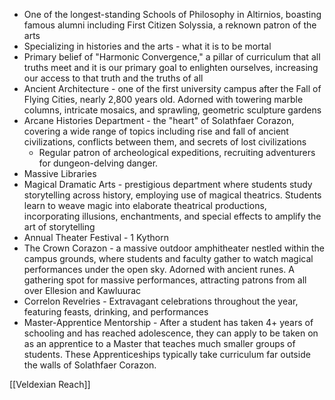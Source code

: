 - One of the longest-standing Schools of Philosophy in Altirnios, boasting famous alumni including First Citizen Solyssia, a reknown patron of the arts
- Specializing in histories and the arts - what it is to be mortal
- Primary belief of "Harmonic Convergence," a pillar of curriculum that all truths meet and it is our primary goal to enlighten ourselves, increasing our access to that truth and the truths of all
- Ancient Architecture - one of the first university campus after the Fall of Flying Cities, nearly 2,800 years old. Adorned with towering marble columns, intricate mosaics, and sprawling, geometric sculpture gardens
- Arcane Histories Department - the "heart" of Solathfaer Corazon, covering a wide range of topics including rise and fall of ancient civilizations, conflicts between them, and secrets of lost civilizations
	- Regular patron of archeological expeditions, recruiting adventurers for dungeon-delving danger.
- Massive Libraries
- Magical Dramatic Arts - prestigious department where students study storytelling across history, employing use of magical theatrics. Students learn to weave magic into elaborate theatrical productions, incorporating illusions, enchantments, and special effects to amplify the art of storytelling
- Annual Theater Festival - 1 Kythorn 
- The Crown Corazon - a massive outdoor amphitheater nestled within the campus grounds, where students and faculty gather to watch magical performances under the open sky. Adorned with ancient runes. A gathering spot for massive performances, attracting patrons from all over Ellesion and Kawluurac
- Correlon Revelries - Extravagant celebrations throughout the year, featuring feasts, drinking, and performances
- Master-Apprentice Mentorship - After a student has taken 4+ years of schooling and has reached adolescence, they can apply to be taken on as an apprentice to a Master that teaches much smaller groups of students. These Apprenticeships typically take curriculum far outside the walls of Solathfaer Corazon.

[[Veldexian Reach]]